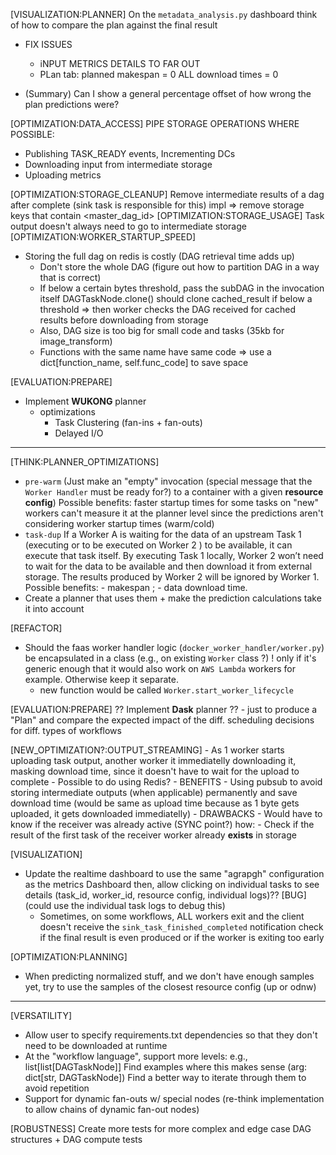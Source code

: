 [VISUALIZATION:PLANNER] On the `metadata_analysis.py` dashboard think of how to compare the plan against the final result
- FIX ISSUES
    - iNPUT METRICS DETAILS TO FAR OUT
    - PLan tab: 
        planned makespan = 0
        ALL download times = 0

- (Summary) Can I show a general percentage offset of how wrong the plan predictions were?

[OPTIMIZATION:DATA_ACCESS]
PIPE STORAGE OPERATIONS WHERE POSSIBLE:
- Publishing TASK_READY events, Incrementing DCs
- Downloading input from intermediate storage
- Uploading metrics

[OPTIMIZATION:STORAGE_CLEANUP] Remove intermediate results of a dag after complete (sink task is responsible for this)
    impl => remove storage keys that contain <master_dag_id>
[OPTIMIZATION:STORAGE_USAGE] Task output doesn't always need to go to intermediate storage
[OPTIMIZATION:WORKER_STARTUP_SPEED]
- Storing the full dag on redis is costly (DAG retrieval time adds up)
    - Don't store the whole DAG (figure out how to partition DAG in a way that is correct)
    - If below a certain bytes threshold, pass the subDAG in the invocation itself
        DAGTaskNode.clone() should clone cached_result if below a threshold => then worker checks the DAG received for cached results before downloading from storage
    - Also, DAG size is too big for small code and tasks (35kb for image_transform)
    - Functions with the same name have same code => use a dict[function_name, self.func_code] to save space

[EVALUATION:PREPARE]
- Implement **WUKONG** planner
    + optimizations
        - Task Clustering (fan-ins + fan-outs)
        - Delayed I/O

---

[THINK:PLANNER_OPTIMIZATIONS]
- `pre-warm` (Just make an "empty" invocation (special message that the `Worker Handler` must be ready for?) to a container with a given **resource config**)
    Possible benefits: faster startup times for some tasks on "new" workers
        can't measure it at the planner level since the predictions aren't considering worker startup times (warm/cold)
- `task-dup`
    If a Worker A is waiting for the data of an upstream Task 1 (executing or to be executed on Worker 2 ) to be available, 
    it can execute that task itself. By executing Task 1 locally, Worker 2 won’t need to wait for the data to be available 
    and then download it from external storage. The results produced by Worker 2 will be ignored by Worker 1. 
    Possible benefits: - makespan ; - data download time.
- Create a planner that uses them + make the prediction calculations take it into account

[REFACTOR]
- Should the faas worker handler logic (`docker_worker_handler/worker.py`) be encapsulated in a class (e.g., on existing `Worker` class ?)
    ! only if it's generic enough that it would also work on `AWS Lambda` workers for example. Otherwise keep it separate.
    - new function would be called `Worker.start_worker_lifecycle`


[EVALUATION:PREPARE]
?? Implement **Dask** planner ?? 
    - just to produce a "Plan" and compare the expected impact of the diff. scheduling decisions for diff. types of workflows

[NEW_OPTIMIZATION?:OUTPUT_STREAMING]
    - As 1 worker starts uploading task output, another worker it immediatelly downloading it, masking download time, since it doesn't have to wait for the upload to complete
    - Possible to do using Redis?
    - BENEFITS
        - Using pubsub to avoid storing intermediate outputs (when applicable) permanently and save download time (would be same as upload time because as 1 byte gets uploaded, it gets downloaded immediatelly)
    - DRAWBACKS
        - Would have to know if the receiver was already active (SYNC point?)
            how:
                - Check if the result of the first task of the receiver worker already **exists** in storage

[VISUALIZATION]
- Update the realtime dashboard to use the same "agrapgh" configuration as the metrics Dashboard
    then, allow clicking on individual tasks to see details (task_id, worker_id, resource config, individual logs)??
    [BUG] (could use the individual task logs to debug this)
    - Sometimes, on some workflows, ALL workers exit and the client doesn't receive the `sink_task_finished_completed` notification
        check if the final result is even produced or if the worker is exiting too early

[OPTIMIZATION:PLANNING]
- When predicting normalized stuff, and we don't have enough samples yet, try to use the samples of the closest resource config  (up or odnw)

---

[VERSATILITY]
- Allow user to specify requirements.txt dependencies so that they don't need to be downloaded at runtime
- At the "workflow language", support more levels: e.g., list[list[DAGTaskNode]]
    Find examples where this makes sense (arg: dict[str, DAGTaskNode])
    Find a better way to iterate through them to avoid repetition
- Support for dynamic fan-outs w/ special nodes (re-think implementation to allow chains of dynamic fan-out nodes)

[ROBUSTNESS] Create more tests for more complex and edge case DAG structures + DAG compute tests
